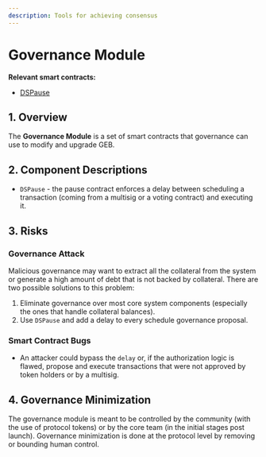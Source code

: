 ```yaml
---
description: Tools for achieving consensus
---
```


# Governance Module

**Relevant smart contracts:**

* [DSPause](https://github.com/reflexer-labs/ds-pause/blob/master/src/pause.sol)

## 1. Overview

The **Governance Module** is a set of smart contracts that governance can use to modify and upgrade GEB.

## 2. Component Descriptions

* `DSPause` - the pause contract enforces a delay between scheduling a transaction (coming from a multisig or a voting contract) and executing it.

## 3. Risks

### Governance Attack

Malicious governance may want to extract all the collateral from the system or generate a high amount of debt that is not backed by collateral. There are two possible solutions to this problem:

1. Eliminate governance over most core system components (especially the ones that handle collateral balances).
2. Use `DSPause` and add a delay to every schedule governance proposal.

### Smart Contract Bugs

* An attacker could bypass the `delay` or, if the authorization logic is flawed, propose and execute transactions that were not approved by token holders or by a multisig.

## 4. Governance Minimization

The governance module is meant to be controlled by the community (with the use of protocol tokens) or by the core team (in the initial stages post launch). Governance minimization is done at the protocol level by removing or bounding human control.
